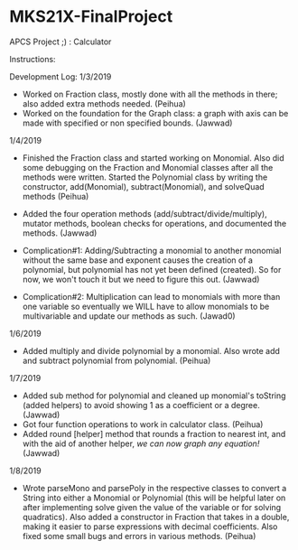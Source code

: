 # MKS21X-FinalProject
APCS Project ;) : Calculator


Instructions:




Development Log:
1/3/2019
- Worked on Fraction class, mostly done with all the methods in there; also added extra methods needed. (Peihua)
- Worked on the foundation for the Graph class: a graph with axis can be made with specified or non specified bounds. (Jawwad)

1/4/2019
- Finished the Fraction class and started working on Monomial. Also did some debugging on the Fraction and Monomial classes after all the methods were written. Started the Polynomial class by writing the constructor, add(Monomial), subtract(Monomial), and solveQuad methods (Peihua)
- Added the four operation methods (add/subtract/divide/multiply), mutator methods, boolean checks for operations, and documented the methods. (Jawwad)

- Complication#1: Adding/Subtracting a monomial to another monomial without the same base and exponent causes the creation of a polynomial, but polynomial has not yet been defined (created). So for now, we won't touch it but we need to figure this out. (Jawwad)
- Complication#2: Multiplication can lead to monomials with more than one variable so eventually we WILL have to allow monomials to be multivariable and update our methods as such. (Jawad0)

1/6/2019
- Added multiply and divide polynomial by a monomial. Also wrote add and subtract polynomial from polynomial. (Peihua)

1/7/2019
- Added sub method for polynomial and cleaned up monomial's toString (added helpers) to avoid showing 1 as a coefficient or a degree. (Jawwad)
- Got four function operations to work in calculator class. (Peihua)
- Added round [helper] method that rounds a fraction to nearest int, and with the aid of another helper, *we can now graph any equation!* (Jawwad)

1/8/2019
- Wrote parseMono and parsePoly in the respective classes to convert a String into either a Monomial or Polynomial (this will be helpful later on after implementing solve given the value of the variable or for solving quadratics). Also added a constructor in Fraction that takes in a double, making it easier to parse expressions with decimal coefficients. Also fixed some small bugs and errors in various methods. (Peihua)
